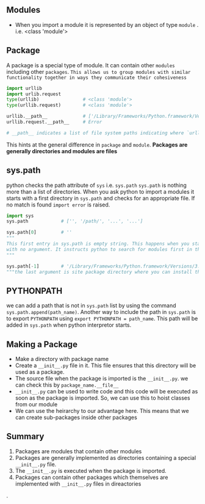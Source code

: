 ## Modules
- When you import a module it is represented by an object of type `module` . i.e. <class 'module'>

## Package
A package is a special type of module. It can contain other `modules` including other `packages`.
`This allows us to group modules with similar functionality together in ways they communicate their cohesiveness`

```python
import urllib
import urlib.request
type(urllib)                # <class 'module'>
type(urllib.request)        # <class 'module'>

urllib.__path__             # ['/Library/Frameworks/Python.framework/Versions/3.7/lib/python3.7/urllib']
urllib.request.__path__     # Error

# __path__ indicates a list of file system paths indicating where `urllib` searches to find nested modules.

```

This hints at the general difference in `package` and `module`.
**Packages are generally directories and modules are files**

## sys.path
python checks the path attribute of `sys` i.e. `sys.path`
`sys.path` is nothing more than a list of directories. When you ask python to import a modules it starts with a first directory in `sys.path` and checks for an appropriate file. If no match is found `import error` is raised.

```python
import sys
sys.path            # ['', '/path/', '...', '...']

sys.path[0]         # ''
"""
This first entry in sys.path is empty string. This happens when you start the python interpretor 
with no argument. It instructs python to search for modules first in the current directory
"""

sys.path[-1]        # '/Library/Frameworks/Python.framework/Versions/3.7/lib/python3.7/site-packages'
"""the last argument is site package directory where you can install third party modules"""

```

## PYTHONPATH
we can add a path that is not in `sys.path` list by using the command `sys.path.append(path_name)`. 
Another way to include the path in `sys.path` is to export `PYTHONPATH` using `export PYTHONPATH = path_name`. This path will be added in `sys.path` when python interpretor starts.

## Making a Package
- Make a directory with package name
- Create a `__init__.py` file in it. This file ensures that this directory will be used as a package.
- The source file when the package is imported is the `__init__.py`. we can check this by `package_name.__file__`
- `__init__.py` can be used to write code and this code will be executed as soon as the package is imported. So, we can use this to hoist classes from our module
- We can use the heirarchy to our advantage here. This means that we can create sub-packages inside other packages


## Summary
1. Packages are modules that contain other modules
2. Packages are generally implemented as directories containing a special `__init__.py` file.
3. The `__init__.py` is executed when the package is imported.
4. Packages can contain other packages which themselves are implemented with `__init__.py` files in direactories





.
